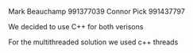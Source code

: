 Mark Beauchamp 991377039
Connor Pick 991437797

We decided to use C++ for both verisons

For the multithreaded solution we used c++ threads 


